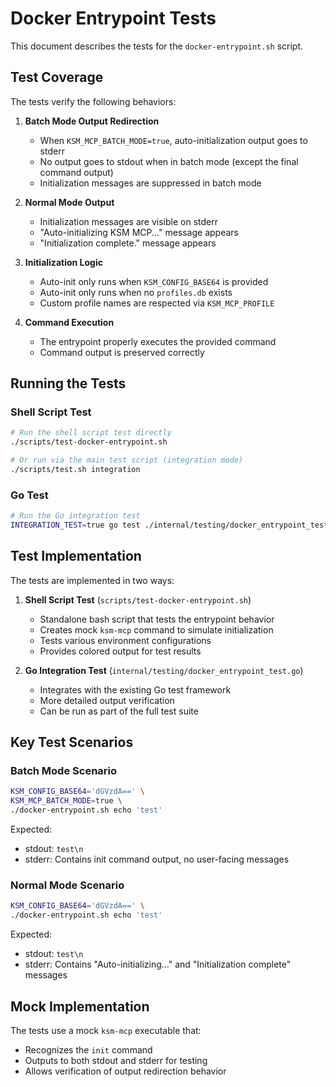 # Docker Entrypoint Tests

This document describes the tests for the `docker-entrypoint.sh` script.

## Test Coverage

The tests verify the following behaviors:

1. **Batch Mode Output Redirection**
   - When `KSM_MCP_BATCH_MODE=true`, auto-initialization output goes to stderr
   - No output goes to stdout when in batch mode (except the final command output)
   - Initialization messages are suppressed in batch mode

2. **Normal Mode Output**
   - Initialization messages are visible on stderr
   - "Auto-initializing KSM MCP..." message appears
   - "Initialization complete." message appears

3. **Initialization Logic**
   - Auto-init only runs when `KSM_CONFIG_BASE64` is provided
   - Auto-init only runs when no `profiles.db` exists
   - Custom profile names are respected via `KSM_MCP_PROFILE`

4. **Command Execution**
   - The entrypoint properly executes the provided command
   - Command output is preserved correctly

## Running the Tests

### Shell Script Test
```bash
# Run the shell script test directly
./scripts/test-docker-entrypoint.sh

# Or run via the main test script (integration mode)
./scripts/test.sh integration
```

### Go Test
```bash
# Run the Go integration test
INTEGRATION_TEST=true go test ./internal/testing/docker_entrypoint_test.go -v
```

## Test Implementation

The tests are implemented in two ways:

1. **Shell Script Test** (`scripts/test-docker-entrypoint.sh`)
   - Standalone bash script that tests the entrypoint behavior
   - Creates mock `ksm-mcp` command to simulate initialization
   - Tests various environment configurations
   - Provides colored output for test results

2. **Go Integration Test** (`internal/testing/docker_entrypoint_test.go`)
   - Integrates with the existing Go test framework
   - More detailed output verification
   - Can be run as part of the full test suite

## Key Test Scenarios

### Batch Mode Scenario
```bash
KSM_CONFIG_BASE64='dGVzdA==' \
KSM_MCP_BATCH_MODE=true \
./docker-entrypoint.sh echo 'test'
```
Expected: 
- stdout: `test\n`
- stderr: Contains init command output, no user-facing messages

### Normal Mode Scenario
```bash
KSM_CONFIG_BASE64='dGVzdA==' \
./docker-entrypoint.sh echo 'test'
```
Expected:
- stdout: `test\n`
- stderr: Contains "Auto-initializing..." and "Initialization complete" messages

## Mock Implementation

The tests use a mock `ksm-mcp` executable that:
- Recognizes the `init` command
- Outputs to both stdout and stderr for testing
- Allows verification of output redirection behavior